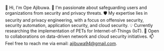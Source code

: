 👋 Hi, I'm Ope Ajibuwa.
👀 I'm passionate about safeguarding users and organizations from security and privacy threats.
🛡️ My expertise lies in security and privacy engineering, with a focus on offensive security, security automation, application security, and cloud security.
💡 Currently researching the implementation of PETs for Internet-of-Things (IoT).
💞️ Open to collaborations on data-driven network and cloud security initiatives.
📫 Feel free to reach me via email: ajibuwa94@gmail.com.


<!---
opeajibuwa/opeajibuwa is a ✨ special ✨ repository because its `README.md` (this file) appears on your GitHub profile.
You can click the Preview link to take a look at your changes.
--->
